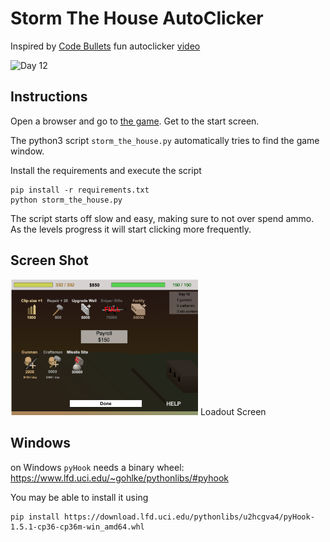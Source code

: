# Storm The House AutoClicker

Inspired by [Code Bullets](https://twitter.com/code_bullet) fun autoclicker [video](https://www.youtube.com/watch?v=fURH8z3hb6Y)

<img src="./pics/day24.gif" alt="Day 12" width="300"/>

## Instructions

Open a browser and go to [the game](http://www.crazygames.com/game/storm-the-house). Get to the start screen.

The python3 script `storm_the_house.py` automatically tries to find the game window.

Install the requirements and execute the script
```
pip install -r requirements.txt
python storm_the_house.py
```

The script starts off slow and easy, making sure to not over spend ammo.  As the levels progress it will start clicking more frequently.

## Screen Shot

<img src="./pics/day12.png" alt="Day 12" width="300"/>
Loadout Screen


## Windows

on Windows `pyHook` needs a binary wheel: https://www.lfd.uci.edu/~gohlke/pythonlibs/#pyhook

You may be able to install it using
```
pip install https://download.lfd.uci.edu/pythonlibs/u2hcgva4/pyHook-1.5.1-cp36-cp36m-win_amd64.whl
```
